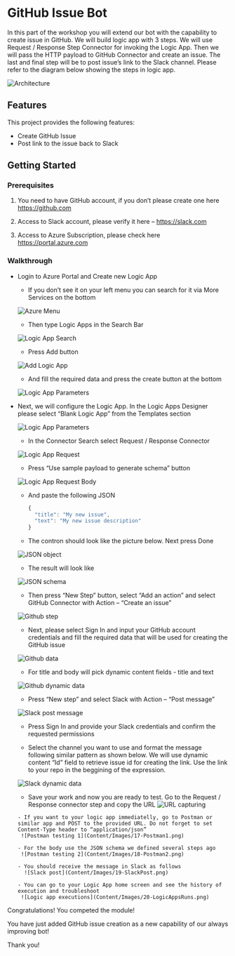 # GitHub Issue Bot 

In this part of the workshop you will extend our bot with the capability to create issue in GitHub. 
We will build logic app with 3 steps. We will use Request / Response Step Connector for invoking the Logic App. Then we will pass the HTTP payload to GitHub Connector and create an issue. 
The last and final step will be to post issue’s link to the Slack channel. Please refer to the diagram below showing the steps in logic app.

![Architecture](Content/Images/1-Architecutre.png)

## Features

This project  provides the following features:

* Create GitHub Issue 
* Post link to the issue back to Slack

## Getting Started

### Prerequisites

1.	You need to have GitHub account, if you don’t please create one here https://github.com

2.	Access to Slack account, please verify it here – https://slack.com

3.	Access to Azure Subscription, please check here https://portal.azure.com


### Walkthrough 

- Login to Azure Portal and Create new Logic App

  - If you don’t see it on your left menu you can search for it via More Services on the bottom
  
  ![Azure Menu](Content/Images/2-AzureLogicApps.png)
  
  - Then type Logic Apps in the Search Bar 
  
  ![Logic App Search](Content/Images/3-AzureMenu.png)
  
  - Press Add button
  
  ![Add Logic App](Content/Images/4-AzureCreateLogicApp.png)
  
  - And fill the required data and press the create button at the bottom
  
  ![Logic App Parameters](Content/Images/5-LogicAppParameters.png)
  
- Next, we will configure the Logic App. In the Logic Apps Designer please select “Blank Logic App” from the Templates section
  
  ![Logic App Parameters](Content/Images/6-LogicAppBlankTemplate.png)
  
  - In the Connector Search select Request / Response Connector
  
   ![Logic App Request](Content/Images/7-LogicAppRequest.png)
   
   - Press “Use sample payload to generate schema” button
   
   ![Logic App Request Body](Content/Images/8-LogicAppRequestBody.png)
   
   - And paste the following JSON
   
      ```javascript
      {
        "title": "My new issue",
        "text": "My new issue description"
      }
      ```
    
    - The contron should look like the picture below. Next press Done 
    
   ![JSON object](Content/Images/9-LogicAppJsonObject.png)
   
    - The result will look like 
   
   ![JSON schema](Content/Images/10-JsonSchema.png)
   
    - Then press “New Step” button, select “Add an action” and select GitHub Connector with Action – “Create an issue”
   
    ![Github step](Content/Images/11-GitHub.png)
   
     - Next, please select Sign In and input your GitHub account credentials and fill the required data that will be used for creating the GitHub issue
   
    ![Github data](Content/Images/12-GitHubFields.png)
   
     - For title and body will pick dynamic content fields - title and text    
     
     ![Github dynamic data](Content/Images/13-GitHubDyniamicValues.png)
     
     - Press “New step” and select Slack with Action – “Post message”
     
     ![Slack post message](Content/Images/14-Slack.png)
     
     - Press Sign In and provide your Slack credentials and confirm the requested permissions 
     
     - Select the channel you want to use and format the message following similar pattern as shown below. We will use dynamic content “Id” field to retrieve issue id for creating the link. Use the link to your repo in the beggining of the expression.
     
     ![Slack dynamic  data](Content/Images/15-SlackDyniamicValues.png)
     
     - Save your work and now you are ready to test. Go to the Request / Response connector step and copy the URL
      ![URL capturing](Content/Images/16-URL.png)
      
      - If you want to your logic app immediatelly, go to Postman or similar app and POST to the provided URL. Do not forget to set Content-Type header to “application/json”
       ![Postman testing 1](Content/Images/17-Postman1.png)
       
      - For the body use the JSON schema we defined several steps ago 
       ![Postman testing 2](Content/Images/18-Postman2.png)
       
      - You should receive the message in Slack as follows
        ![Slack post](Content/Images/19-SlackPost.png)
        
      - You can go to your Logic App home screen and see the history of execution and troubleshoot 
       ![Logic app executions](Content/Images/20-LogicAppsRuns.png)
       
     
 Congratulations! You competed the module! 
 
 You have just added GitHub issue creation as a new capability of our always improving bot!
 
 Thank you!
   
   

